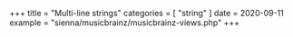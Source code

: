 +++
title = "Multi-line strings"
categories = [ "string" ]
date = 2020-09-11
example = "sienna/musicbrainz/musicbrainz-views.php"
+++
